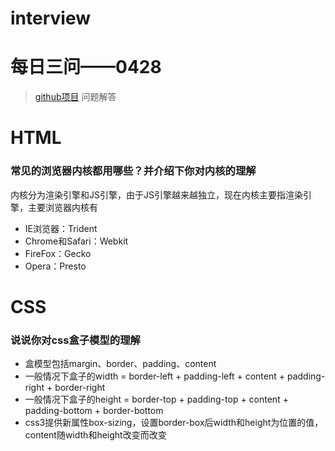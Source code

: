 # interview
# 每日三问——0428
> [github项目](https://github.com/haizlin/fe-interview?utm_source=ZHShareTargetIDMore&utm_medium=social&utm_oi=750848792785354752) 问题解答
# HTML
### 常见的浏览器内核都用哪些？并介绍下你对内核的理解
内核分为渲染引擎和JS引擎，由于JS引擎越来越独立，现在内核主要指渲染引擎，主要浏览器内核有
* IE浏览器：Trident
* Chrome和Safari：Webkit
* FireFox：Gecko
* Opera：Presto
# CSS
### 说说你对css盒子模型的理解
* 盒模型包括margin、border、padding、content
* 一般情况下盒子的width = border-left + padding-left + content + padding-right + border-right
* 一般情况下盒子的height = border-top + padding-top + content + padding-bottom + border-bottom
* css3提供新属性box-sizing，设置border-box后width和height为位置的值，content随width和height改变而改变
